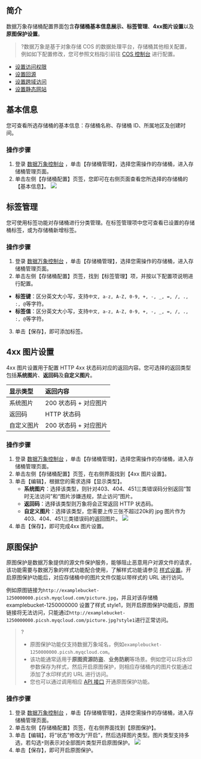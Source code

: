 ## 简介

数据万象存储桶配置界面包含**存储桶基本信息展示、标签管理**、**4xx图片设置**以及**原图保护设置**。

>?数据万象是基于对象存储 COS 的数据处理平台，存储桶其他相关配置，例如如下配置修改，您可参照文档指引前往 [COS 控制台](https://console.cloud.tencent.com/cos5) 进行配置。

- [ 设置访问权限](https://cloud.tencent.com/document/product/436/13315) 
- [设置回源](https://cloud.tencent.com/document/product/436/13310) 
- [设置跨域访问](https://cloud.tencent.com/document/product/436/13318) 
- [设置静态网站](https://cloud.tencent.com/document/product/436/14984) 

## 基本信息

您可查看所选存储桶的基本信息：存储桶名称、存储桶 ID、所属地区及创建时间。

### 操作步骤

1. 登录 [数据万象控制台](https://console.cloud.tencent.com/ci) ，单击【存储桶管理】，选择您需操作的存储桶，进入存储桶管理页面。
2. 单击左侧【存储桶配置】页签，您即可在右侧页面查看您所选择的存储桶的【基本信息】。
   ![](https://main.qcloudimg.com/raw/ab69b9e9800ea9ed77ebd653960ad55e.png)

## 标签管理

您可使用标签功能对存储桶进行分类管理。在标签管理项中您可查看已设置的存储桶标签，或为存储桶新增标签。

### 操作步骤
1. 登录 [数据万象控制台](https://console.cloud.tencent.com/ci) ，单击【存储桶管理】，选择您需操作的存储桶，进入存储桶管理页面。
2. 单击左侧【存储桶配置】页签，找到【标签管理】项，并按以下配置项说明进行配置。
 - **标签键**：区分英文大小写，支持`中文, a-z, A-Z, 0-9, +, -, _, =, /, ., :, @`等字符。
 - **标签值**：区分英文大小写，支持`中文, a-z, A-Z, 0-9, +, -, _, =, /, ., :, @`等字符。
3. 单击【保存】，即可添加标签。

## 4xx 图片设置

4xx 图片设置用于配置 HTTP 4xx 状态码对应的返回内容。您可选择的返回类型包括**系统图片**、**返回码**及**自定义图片**。

| 显示类型   | 返回内容              |
| :--------- | :-------------------- |
| 系统图片   | 200 状态码 + 对应图片 |
| 返回码     | HTTP 状态码           |
| 自定义图片 | 200 状态码 + 对应图片 |

### 操作步骤

1. 登录 [数据万象控制台](https://console.cloud.tencent.com/ci) ，单击【存储桶管理】，选择您需操作的存储桶，进入存储桶管理页面。
2. 单击左侧【存储桶配置】页签，在右侧界面找到【4xx 图片设置】。
3. 单击【编辑】，根据您的需求选择【显示类型】。
   -  **系统图片**：选择该类型，则针对403、404、451三类错误码分别返回“暂时无法访问”和“图片涉嫌违规，禁止访问”图片。
   -  **返回码**：选择该类型则万象将会正常返回 HTTP 状态码。
   -  **自定义图片**：选择该类型，您需要上传三张不超过20k的 jpg 图片作为403、404、451三类错误码的返回图片。
      ![](https://main.qcloudimg.com/raw/834788aa11385cb8106d3154536f7177.png)
4. 单击【保存】，即可完成4xx 图片设置。

## 原图保护

原图保护是数据万象提供的源文件保护服务，能够阻止恶意用户对源文件的请求，该功能需要与数据万象的样式功能配合使用，了解样式功能请参见 [样式设置](https://cloud.tencent.com/document/product/460/46498#.E6.A0.B7.E5.BC.8F.E7.AE.A1.E7.90.86)。开启原图保护功能后，对应存储桶中的图片文件仅能以带样式的 URL 进行访问。

例如原图链接为`http://examplebucket-1250000000.picsh.myqcloud.com/picture.jpg`，并且对该存储桶 examplebucket-1250000000 设置了样式 style1，则开启原图保护功能后，原图链接将无法访问，只能通过`http://examplebucket-1250000000.picsh.myqcloud.com/picture.jpg?style1`进行正常访问。

>?
>-  原图保护功能仅支持数据万象域名，例如`examplebucket-1250000000.picsh.myqcloud.com`。
>-  该功能通常适用于**原图资源防盗**、**业务防刷**等场景。例如您可以将水印参数保存为样式，然后开启原图保护，则相应存储桶内的图片仅能通过添加了水印样式的 URL 进行访问。
>-  您也可以通过调用相应 [API 接口](https://cloud.tencent.com/document/product/460/30121) 开通原图保护功能。

### 操作步骤

1. 登录 [数据万象控制台](https://console.cloud.tencent.com/ci) ，单击【存储桶管理】，选择您需操作的存储桶，进入存储桶管理页面。
2. 单击左侧【存储桶配置】页签，在右侧界面找到【原图保护】。
3. 单击【编辑】，将“状态”修改为“开启”，然后选择图片类型。图片类型支持多选，若勾选`*`则表示对全部图片类型开启原图保护。
![](https://main.qcloudimg.com/raw/610c9c1dfefd85b03a7a3e509c5d5aaf.png)
4. 单击【保存】，即可开启原图保护。

